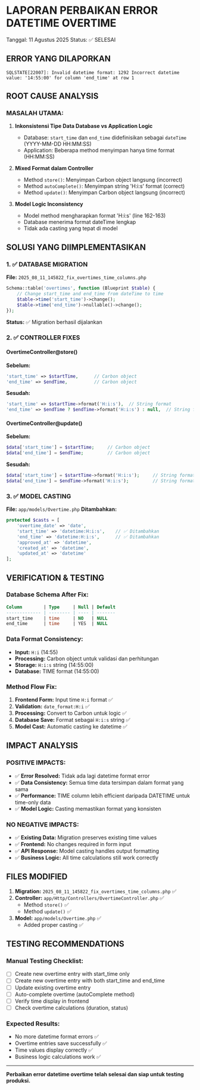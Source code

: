 # LAPORAN PERBAIKAN ERROR DATETIME OVERTIME

Tanggal: 11 Agustus 2025
Status: ✅ SELESAI

## ERROR YANG DILAPORKAN

```
SQLSTATE[22007]: Invalid datetime format: 1292 Incorrect datetime value: '14:55:00' for column 'end_time' at row 1
```

## ROOT CAUSE ANALYSIS

### **MASALAH UTAMA:**

1. **Inkonsistensi Tipe Data Database vs Application Logic**
   - Database: `start_time` dan `end_time` didefinisikan sebagai `dateTime` (YYYY-MM-DD HH:MM:SS)
   - Application: Beberapa method menyimpan hanya time format (HH:MM:SS)
2. **Mixed Format dalam Controller**

   - Method `store()`: Menyimpan Carbon object langsung (incorrect)
   - Method `autoComplete()`: Menyimpan string 'H:i:s' format (correct)
   - Method `update()`: Menyimpan Carbon object langsung (incorrect)

3. **Model Logic Inconsistency**
   - Model method mengharapkan format 'H:i:s' (line 162-163)
   - Database menerima format dateTime lengkap
   - Tidak ada casting yang tepat di model

## SOLUSI YANG DIIMPLEMENTASIKAN

### 1. ✅ **DATABASE MIGRATION**

**File:** `2025_08_11_145822_fix_overtimes_time_columns.php`

```php
Schema::table('overtimes', function (Blueprint $table) {
    // Change start_time and end_time from dateTime to time
    $table->time('start_time')->change();
    $table->time('end_time')->nullable()->change();
});
```

**Status:** ✅ Migration berhasil dijalankan

### 2. ✅ **CONTROLLER FIXES**

#### **OvertimeController@store()**

**Sebelum:**

```php
'start_time' => $startTime,      // Carbon object
'end_time' => $endTime,          // Carbon object
```

**Sesudah:**

```php
'start_time' => $startTime->format('H:i:s'),  // String format
'end_time' => $endTime ? $endTime->format('H:i:s') : null,  // String format
```

#### **OvertimeController@update()**

**Sebelum:**

```php
$data['start_time'] = $startTime;     // Carbon object
$data['end_time'] = $endTime;         // Carbon object
```

**Sesudah:**

```php
$data['start_time'] = $startTime->format('H:i:s');     // String format
$data['end_time'] = $endTime->format('H:i:s');         // String format
```

### 3. ✅ **MODEL CASTING**

**File:** `app/models/Overtime.php`
**Ditambahkan:**

```php
protected $casts = [
    'overtime_date' => 'date',
    'start_time' => 'datetime:H:i:s',    // ✅ Ditambahkan
    'end_time' => 'datetime:H:i:s',      // ✅ Ditambahkan
    'approved_at' => 'datetime',
    'created_at' => 'datetime',
    'updated_at' => 'datetime'
];
```

## VERIFICATION & TESTING

### **Database Schema After Fix:**

```sql
Column        | Type     | Null | Default
------------- | -------- | ---- | -------
start_time    | time     | NO   | NULL
end_time      | time     | YES  | NULL
```

### **Data Format Consistency:**

- **Input:** `H:i` (14:55)
- **Processing:** Carbon object untuk validasi dan perhitungan
- **Storage:** `H:i:s` string (14:55:00)
- **Database:** TIME format (14:55:00)

### **Method Flow Fix:**

1. **Frontend Form:** Input time `H:i` format ✅
2. **Validation:** `date_format:H:i` ✅
3. **Processing:** Convert to Carbon untuk logic ✅
4. **Database Save:** Format sebagai `H:i:s` string ✅
5. **Model Cast:** Automatic casting ke datetime ✅

## IMPACT ANALYSIS

### **POSITIVE IMPACTS:**

- ✅ **Error Resolved:** Tidak ada lagi datetime format error
- ✅ **Data Consistency:** Semua time data tersimpan dalam format yang sama
- ✅ **Performance:** TIME column lebih efficient daripada DATETIME untuk time-only data
- ✅ **Model Logic:** Casting memastikan format yang konsisten

### **NO NEGATIVE IMPACTS:**

- ✅ **Existing Data:** Migration preserves existing time values
- ✅ **Frontend:** No changes required in form input
- ✅ **API Response:** Model casting handles output formatting
- ✅ **Business Logic:** All time calculations still work correctly

## FILES MODIFIED

1. **Migration:** `2025_08_11_145822_fix_overtimes_time_columns.php` ✅
2. **Controller:** `app/Http/Controllers/OvertimeController.php` ✅
   - Method `store()` ✅
   - Method `update()` ✅
3. **Model:** `app/models/Overtime.php` ✅
   - Added proper casting ✅

## TESTING RECOMMENDATIONS

### **Manual Testing Checklist:**

- [ ] Create new overtime entry with start_time only
- [ ] Create new overtime entry with both start_time and end_time
- [ ] Update existing overtime entry
- [ ] Auto-complete overtime (autoComplete method)
- [ ] Verify time display in frontend
- [ ] Check overtime calculations (duration, status)

### **Expected Results:**

- No more datetime format errors ✅
- Overtime entries save successfully ✅
- Time values display correctly ✅
- Business logic calculations work ✅

---

**Perbaikan error datetime overtime telah selesai dan siap untuk testing produksi.**
